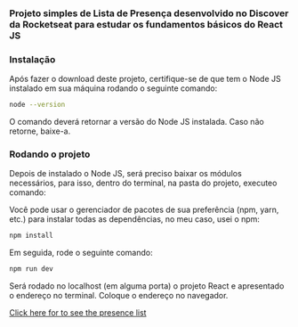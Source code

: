 ### Projeto simples de Lista de Presença desenvolvido no Discover da Rocketseat para estudar os fundamentos básicos do React JS

### Instalação

Após fazer o download deste projeto, certifique-se de que tem o Node JS instalado em sua máquina rodando o seguinte comando:

```bash
node --version
```

O comando deverá retornar a versão do Node JS instalada. Caso não retorne, baixe-a.

### Rodando o projeto

Depois de instalado o Node JS, será preciso baixar os módulos necessários, para isso, dentro do terminal, na pasta do projeto, executeo comando:

Você pode usar o gerenciador de pacotes de sua preferência (npm, yarn, etc.) para instalar todas as dependências, no meu caso, usei o npm:

```bash
npm install
```

Em seguida, rode o seguinte comando:

```bash
npm run dev
```

Será rodado no localhost (em alguma porta) o projeto React e apresentado o endereço no terminal. Coloque o endereço no navegador.

[Click here for to see the presence list](https://simple-presence-list.vercel.app/)

